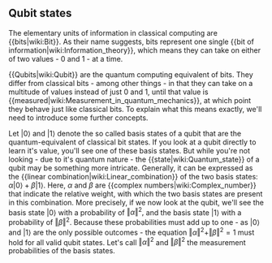 ## Qubit states

The elementary units of information in classical computing are {{bits|wiki:Bit}}. As their name suggests, bits represent one single {{bit of information|wiki:Information_theory}}, which means they can take on either of two values - $0$ and $1$ - at a time.

{{Qubits|wiki:Qubit}} are the quantum computing equivalent of bits. They differ from classical bits - among other things - in that they can take on a multitude of values instead of just $0$ and $1,$ until that value is {{measured|wiki:Measurement_in_quantum_mechanics}}, at which point they behave just like classical bits. To explain what this means exactly, we'll need to introduce some further concepts.

Let $|0\rangle$ and $|1\rangle$ denote the so called basis states of a qubit that are the quantum-equivalent of classical bit states. If you look at a qubit directly to learn it's value, you'll see one of these basis states. But while you're not looking - due to it's quantum nature - the {{state|wiki:Quantum_state}} of a qubit may be something more intricate. Generally, it can be expressed as the {{linear combination|wiki:Linear_combination}} of the two basis states: $\alpha |0\rangle + \beta |1\rangle.$ Here, $\alpha$ and $\beta$ are {{complex numbers|wiki:Complex_number}} that indicate the relative weight, with which the two basis states are present in this combination. More precisely, if we now look at the qubit, we'll see the basis state $|0\rangle$ with a probability of $\Vert{\alpha}\Vert^2,$ and the basis state $|1\rangle$ with a probability of $\Vert{\beta}\Vert^2.$ Because these probabilities must add up to one - as $|0\rangle$ and $|1\rangle$ are the only possible outcomes - the equation $\Vert{\alpha}\Vert^2 + \Vert{\beta}\Vert^2 = 1$ must hold for all valid qubit states. Let's call $\Vert{\alpha}\Vert^2$ and $\Vert{\beta}\Vert^2$ the measurement probabilities of the basis states.

<!-- TODO introduce the interactivity -->